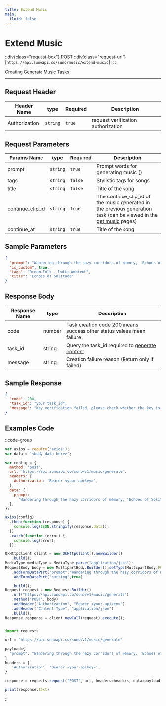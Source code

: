 ```yaml
---
title: Extend Music
main:
  fluid: false
---
```


# Extend Music

::div{class="request-box"}
<span class="request-identifier">POST</span>
::div{class="request-url"}
[`https://api.sunoapi.co/suno/music/extend-music`]
::
::

Creating Generate Music Tasks

---

## Request Header

| Header Name   | type     | Required | Description                        |
| ------------- | -------- | -------- | ---------------------------------- |
| Authorization | `string` | `true`   | request verification authorization |

## Request Parameters

| Params Name      | type     | Required | Description                                                                                                            |
| ---------------- | -------- | -------- | ---------------------------------------------------------------------------------------------------------------------- |
| prompt           | `string` | `true`   | Prompt words for generating music ()                                                                                   |
| tags             | `string` | `false`  | Stylistic tags for songs                                                                                               |
| title            | `string` | `false`  | Title of the song                                                                                                      |
| continue_clip_id | `string` | `true`   | The continue_clip_id of the music generated in the previous generation task (can be viewed in the [get music](/suno-api-music/get-music#sample-response) pages) |
| continue_at      | `string` | `true`   | Title of the song                                                                                                      |

## Sample Parameters

```json
{
  "prompt": "Wandering through the hazy corridors of memory, 'Echoes of Solitude' weaves a tapestry of melancholic melodies that embrace the listener in a warm yet lonely embrace. The vocals, a soft whisper against the night, intertwine with the gentle strumming of an acoustic guitar, painting a picture of solitude that is both beautiful and haunting. Layers of ethereal synths rise and fall like the tide, carrying the song towards depths unknown, while the drums pulse with a distant, almost tribal rhythm, adding a touch of mystery to the already atmospheric soundscape. This is a track that embodies the quiet introspection of a soul seeking solace in the vastness of its own thoughts, a stylistic blend of dream-pop and indie-folk that lingers long after the final note fades away.",
  "is_custom": true,
  "tags": "Dream-Folk 、Indie-Ambient",
  "title": "Echoes of Solitude"
}
```

## Response Body

| Response Name | type   | Description                                                                          |
| ------------- | ------ | ------------------------------------------------------------------------------------ |
| code          | number | Task creation code 200 means success other status values ​​mean failure              |
| task_id       | string | Query the task_id required to [generate content](https://api.sunoapi.co/music/query) |
| message       | string | Creation failure reason (Return only if failed)                                      |

## Sample Response

```json
{
  "code": 200,
  "task_id": "your task_id",
  "message": "Key verification failed, please check whether the key is correct"
}
```

## Examples Code

::code-group

```js [node]
var axios = require('axios');
var data = '<body data here>';

var config = {
  method: 'post',
  url: 'https://api.sunoapi.co/suno/v1/music/generate',
  headers: {
    Authorization: 'Bearer <your-apikey>',
  },
  data: {
    prompt:
      "Wandering through the hazy corridors of memory, 'Echoes of Solitude' weaves a tapestry of melancholic melodies that embrace the listener in a warm yet lonely embrace. The vocals, a soft whisper against the night, intertwine with the gentle strumming of an acoustic guitar, painting a picture of solitude that is both beautiful and haunting. Layers of ethereal synths rise and fall like the tide, carrying the song towards depths unknown, while the drums pulse with a distant, almost tribal rhythm, adding a touch of mystery to the already atmospheric soundscape. This is a track that embodies the quiet introspection of a soul seeking solace in the vastness of its own thoughts, a stylistic blend of dream-pop and indie-folk that lingers long after the final note fades away.",
  },
};

axios(config)
  .then(function (response) {
    console.log(JSON.stringify(response.data));
  })
  .catch(function (error) {
    console.log(error);
  });
```

```js [Java]
OkHttpClient client = new OkHttpClient().newBuilder()
   .build();
MediaType mediaType = MediaType.parse("application/json");
RequestBody body = new MultipartBody.Builder().setType(MultipartBody.FORM)
   .addFormDataPart("prompt","Wandering through the hazy corridors of memory, 'Echoes of Solitude' weaves a tapestry of melancholic melodies that embrace the listener in a warm yet lonely embrace. The vocals, a soft whisper against the night, intertwine with the gentle strumming of an acoustic guitar, painting a picture of solitude that is both beautiful and haunting. Layers of ethereal synths rise and fall like the tide, carrying the song towards depths unknown, while the drums pulse with a distant, almost tribal rhythm, adding a touch of mystery to the already atmospheric soundscape. This is a track that embodies the quiet introspection of a soul seeking solace in the vastness of its own thoughts, a stylistic blend of dream-pop and indie-folk that lingers long after the final note fades away.")
   .addFormDataPart("cutting",true)

   .build();
Request request = new Request.Builder()
   .url("https://api.sunoapi.co/suno/v1/music/generate")
   .method("POST", body)
   .addHeader("Authorization", "Bearer <your-apikey>")
   .addHeader("Content-Type", "application/json")
   .build();
Response response = client.newCall(request).execute();
```

```js [Python]

import requests

url = "https://api.sunoapi.co/suno/v1/music/generate"

payload={
  "prompt": "Wandering through the hazy corridors of memory, 'Echoes of Solitude' weaves a tapestry of melancholic melodies that embrace the listener in a warm yet lonely embrace. The vocals, a soft whisper against the night, intertwine with the gentle strumming of an acoustic guitar, painting a picture of solitude that is both beautiful and haunting. Layers of ethereal synths rise and fall like the tide, carrying the song towards depths unknown, while the drums pulse with a distant, almost tribal rhythm, adding a touch of mystery to the already atmospheric soundscape. This is a track that embodies the quiet introspection of a soul seeking solace in the vastness of its own thoughts, a stylistic blend of dream-pop and indie-folk that lingers long after the final note fades away.",
}
headers = {
   'Authorization': 'Bearer <your-apikey>',
}

response = requests.request("POST", url, headers=headers, data=payload)

print(response.text)
```

::
